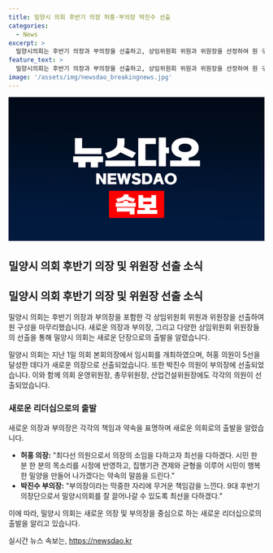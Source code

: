 ```yaml
---
title: 밀양시 의회 후반기 의장 허홍·부의장 박진수 선출
categories:
  - News
excerpt: >
  밀양시의회는 후반기 의장과 부의장을 선출하고, 상임위원회 위원과 위원장을 선정하여 원 구성을 완료했다. 허홍 의장과 박진수 부의장을 선출하며, 운영위원장, 총무위원장, 산업건설위원장도 각각 선출되었다. 허 의장은 최다선 의원으로서 시민의 목소리를 반영하고 밀양의 행복을 만들겠다고 다짐했고, 박 부의장은 밀양시의회를 잘 이끌기 위해 최선을 다하겠다는 각별한 책임감을 밝혔다. 클릭을 유도하는 요약문이다.
feature_text: >
  밀양시의회는 후반기 의장과 부의장을 선출하고, 상임위원회 위원과 위원장을 선정하여 원 구성을 완료했다. 허홍 의장과 박진수 부의장을 선출하며, 운영위원장, 총무위원장, 산업건설위원장도 각각 선출되었다. 허 의장은 최다선 의원으로서 시민의 목소리를 반영하고 밀양의 행복을 만들겠다고 다짐했고, 박 부의장은 밀양시의회를 잘 이끌기 위해 최선을 다하겠다는 각별한 책임감을 밝혔다. 클릭을 유도하는 요약문이다.
image: '/assets/img/newsdao_breakingnews.jpg'
---
```


<p><img src="/assets/img/newsdao_breakingnews.jpg" alt="pcversion 속보" /></p>

<h2>밀양시 의회 후반기 의장 및 위원장 선출 소식</h2>

<h2 data-ke-size="size26">밀양시 의회 후반기 의장 및 위원장 선출 소식</h2>

<p>밀양시 의회는 후반기 의장과 부의장을 포함한 각 상임위원회 위원과 위원장을 선출하여 원 구성을 마무리했습니다. 새로운 의장과 부의장, 그리고 다양한 상임위원회 위원장들의 선출을 통해 밀양시 의회는 새로운 단장으로의 출발을 알렸습니다.</p>

<p data-ke-size="size16">밀양시 의회는 지난 1일 의회 본회의장에서 임시회를 개최하였으며, 허홍 의원이 5선을 달성한 데다가 새로운 의장으로 선출되었습니다. 또한 박진수 의원이 부의장에 선출되었습니다. 이와 함께 의회 운영위원장, 총무위원장, 산업건설위원장에도 각각의 의원이 선출되었습니다.</p>

<h3>새로운 리더십으로의 출발</h3>

<p>새로운 의장과 부의장은 각각의 책임과 약속을 표명하며 새로운 의회로의 출발을 알렸습니다.</p>

<ul>
  <li><b>허홍 의장:</b> "최다선 의원으로서 의장의 소임을 다하고자 최선을 다하겠다. 시민 한 분 한 분의 목소리를 시정에 반영하고, 집행기관 견제와 균형을 이루어 시민이 행복한 밀양을 만들어 나가겠다는 약속의 말씀을 드린다."</li>
  <li><b>박진수 부의장:</b> "부의장이라는 막중한 자리에 무거운 책임감을 느낀다. 9대 후반기 의장단으로서 밀양시의회를 잘 끌어나갈 수 있도록 최선을 다하겠다."</li>
</ul>

<p>이에 따라, 밀양시 의회는 새로운 의장 및 부의장을 중심으로 하는 새로운 리더십으로의 출발을 알리고 있습니다.</p>
실시간 뉴스 속보는, <a href="https://newsdao.kr" rel="dofollow">https://newsdao.kr</a>


